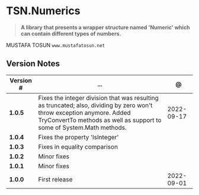 # TSN.Numerics
> **A library that presents a wrapper structure named 'Numeric' which can contain different types of numbers.**

MUSTAFA TOSUN
`www.mustafatosun.net`

## Version Notes
| Version # | ... | @ |
|--|--|--|
| **1.0.5** | Fixes the integer division that was resulting as truncated; also, dividing by zero won't throw exception anymore. Added TryConvertTo methods as well as support to some of System.Math methods. | 2022-09-17 |
| **1.0.4** | Fixes the property 'IsInteger' | |
| **1.0.3** | Fixes in equality comparison | |
| **1.0.2** | Minor fixes | |
| **1.0.1** | Minor fixes | |
| **1.0.0** | First release | 2022-09-01 |